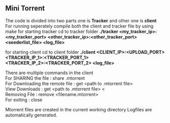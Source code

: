 ## Mini Torrent

The code is divided into two parts one is **Tracker** and other one is **client**<br>
For running seperately compile both the client and tracker file by using make
for starting tracker cd to tracker folder
    **./tracker <my_tracker_ip>:<my_tracker_port> <other_tracker_ip>:<other_tracker_port>
        <seederlist_file> <log_file>**

for starting client cd to client folder
    **./client <CLIENT_IP>:<UPLOAD_PORT> <TRACKER_IP_1>:<TRACKER_PORT_1><br>
        <TRACKER_IP_2>:<TRACKER_PORT_2> <log_file>**<br>

There are multiple commands in the client <br>
    For SHARING the file : share <local file path> <filename>.mtorrent <br>
    For Downloading the remote file :  get <path to .mtorrent file> <destination path> <br>
    View Downloads :  get <path to .mtorrent file> <destination path>< <br>
    Removing File : remove <filename.mtorrent> <br>
    For exiting : close <br>

Mtorrent files are created in the current working directory
Logfiles are automatically generated.

